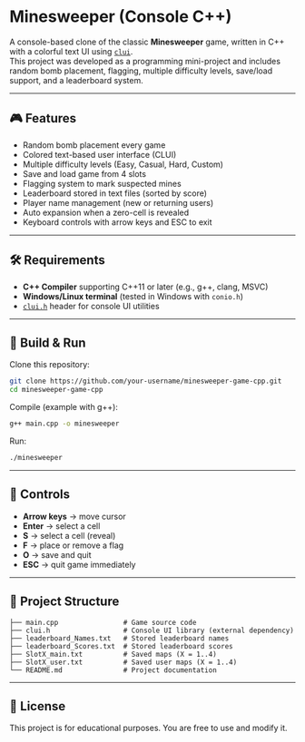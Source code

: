 # Minesweeper (Console C++)

A console-based clone of the classic **Minesweeper** game, written in C++ with a colorful text UI using [`clui`](https://github.com/SBU-CE/clui).  
This project was developed as a programming mini-project and includes random bomb placement, flagging, multiple difficulty levels, save/load support, and a leaderboard system.

---

## 🎮 Features
- Random bomb placement every game  
- Colored text-based user interface (CLUI)  
- Multiple difficulty levels (Easy, Casual, Hard, Custom)  
- Save and load game from 4 slots  
- Flagging system to mark suspected mines  
- Leaderboard stored in text files (sorted by score)  
- Player name management (new or returning users)  
- Auto expansion when a zero-cell is revealed  
- Keyboard controls with arrow keys and ESC to exit  

---

## 🛠 Requirements
- **C++ Compiler** supporting C++11 or later (e.g., g++, clang, MSVC)  
- **Windows/Linux terminal** (tested in Windows with `conio.h`)  
- [`clui.h`](https://github.com/SBU-CE/clui) header for console UI utilities  

---

## 🚀 Build & Run
Clone this repository:
```bash
git clone https://github.com/your-username/minesweeper-game-cpp.git
cd minesweeper-game-cpp
```

Compile (example with g++):
```bash
g++ main.cpp -o minesweeper
```

Run:
```bash
./minesweeper
```

---

## 🎯 Controls
- **Arrow keys** → move cursor  
- **Enter** → select a cell  
- **S** → select a cell (reveal)  
- **F** → place or remove a flag  
- **O** → save and quit  
- **ESC** → quit game immediately  

---

## 📂 Project Structure
```
├── main.cpp                # Game source code
├── clui.h                  # Console UI library (external dependency)
├── leaderboard_Names.txt   # Stored leaderboard names
├── leaderboard_Scores.txt  # Stored leaderboard scores
├── SlotX_main.txt          # Saved maps (X = 1..4)
├── SlotX_user.txt          # Saved user maps (X = 1..4)
└── README.md               # Project documentation
```

---

## 📝 License
This project is for educational purposes. You are free to use and modify it.  
